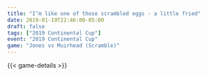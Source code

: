 ```yaml
---
title: "I’m like one of those scrambled eggs - a little fried"
date: 2019-01-19T22:46:00-05:00
draft: false
tags: ["2019 Continental Cup"]
event: "2019 Continental Cup"
game: "Jones vs Muirhead (Scramble)"
---
```

{{< game-details >}}
<!--more--> 